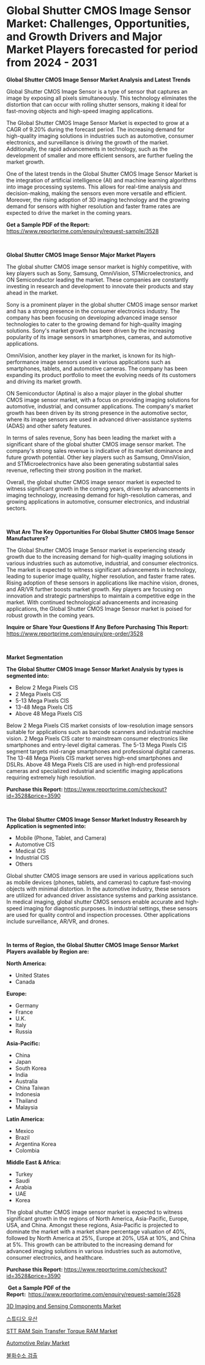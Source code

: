 <p><h1>Global Shutter CMOS Image Sensor Market: Challenges, Opportunities, and Growth Drivers and Major Market Players forecasted for period from 2024 - 2031</h1></p><p><strong>Global Shutter CMOS Image Sensor Market Analysis and Latest Trends</strong></p>
<p><p>Global Shutter CMOS Image Sensor is a type of sensor that captures an image by exposing all pixels simultaneously. This technology eliminates the distortion that can occur with rolling shutter sensors, making it ideal for fast-moving objects and high-speed imaging applications.</p><p>The Global Shutter CMOS Image Sensor Market is expected to grow at a CAGR of 9.20% during the forecast period. The increasing demand for high-quality imaging solutions in industries such as automotive, consumer electronics, and surveillance is driving the growth of the market. Additionally, the rapid advancements in technology, such as the development of smaller and more efficient sensors, are further fueling the market growth.</p><p>One of the latest trends in the Global Shutter CMOS Image Sensor Market is the integration of artificial intelligence (AI) and machine learning algorithms into image processing systems. This allows for real-time analysis and decision-making, making the sensors even more versatile and efficient. Moreover, the rising adoption of 3D imaging technology and the growing demand for sensors with higher resolution and faster frame rates are expected to drive the market in the coming years.</p></p>
<p><strong>Get a Sample PDF of the Report:&nbsp;</strong> <a href="https://www.reportprime.com/enquiry/request-sample/3528">https://www.reportprime.com/enquiry/request-sample/3528</a></p>
<p>&nbsp;</p>
<p><strong>Global Shutter CMOS Image Sensor Major Market Players</strong></p>
<p><p>The global shutter CMOS image sensor market is highly competitive, with key players such as Sony, Samsung, OmniVision, STMicroelectronics, and ON Semiconductor leading the market. These companies are constantly investing in research and development to innovate their products and stay ahead in the market. </p><p>Sony is a prominent player in the global shutter CMOS image sensor market and has a strong presence in the consumer electronics industry. The company has been focusing on developing advanced image sensor technologies to cater to the growing demand for high-quality imaging solutions. Sony's market growth has been driven by the increasing popularity of its image sensors in smartphones, cameras, and automotive applications.</p><p>OmniVision, another key player in the market, is known for its high-performance image sensors used in various applications such as smartphones, tablets, and automotive cameras. The company has been expanding its product portfolio to meet the evolving needs of its customers and driving its market growth.</p><p>ON Semiconductor (Aptina) is also a major player in the global shutter CMOS image sensor market, with a focus on providing imaging solutions for automotive, industrial, and consumer applications. The company's market growth has been driven by its strong presence in the automotive sector, where its image sensors are used in advanced driver-assistance systems (ADAS) and other safety features.</p><p>In terms of sales revenue, Sony has been leading the market with a significant share of the global shutter CMOS image sensor market. The company's strong sales revenue is indicative of its market dominance and future growth potential. Other key players such as Samsung, OmniVision, and STMicroelectronics have also been generating substantial sales revenue, reflecting their strong position in the market. </p><p>Overall, the global shutter CMOS image sensor market is expected to witness significant growth in the coming years, driven by advancements in imaging technology, increasing demand for high-resolution cameras, and growing applications in automotive, consumer electronics, and industrial sectors.</p></p>
<p>&nbsp;</p>
<p><strong>What Are The Key Opportunities For Global Shutter CMOS Image Sensor Manufacturers?</strong></p>
<p><p>The Global Shutter CMOS Image Sensor market is experiencing steady growth due to the increasing demand for high-quality imaging solutions in various industries such as automotive, industrial, and consumer electronics. The market is expected to witness significant advancements in technology, leading to superior image quality, higher resolution, and faster frame rates. Rising adoption of these sensors in applications like machine vision, drones, and AR/VR further boosts market growth. Key players are focusing on innovation and strategic partnerships to maintain a competitive edge in the market. With continued technological advancements and increasing applications, the Global Shutter CMOS Image Sensor market is poised for robust growth in the coming years.</p></p>
<p><strong>Inquire or Share Your Questions If Any Before Purchasing This Report:</strong> <a href="https://www.reportprime.com/enquiry/pre-order/3528">https://www.reportprime.com/enquiry/pre-order/3528</a></p>
<p>&nbsp;</p>
<p><strong>Market Segmentation</strong></p>
<p><strong>The Global Shutter CMOS Image Sensor Market Analysis by types is segmented into:</strong></p>
<p><ul><li>Below 2 Mega Pixels CIS</li><li>2 Mega Pixels CIS</li><li>5-13 Mega Pixels CIS</li><li>13-48 Mega Pixels CIS</li><li>Above 48 Mega Pixels CIS</li></ul></p>
<p><p>Below 2 Mega Pixels CIS market consists of low-resolution image sensors suitable for applications such as barcode scanners and industrial machine vision. 2 Mega Pixels CIS cater to mainstream consumer electronics like smartphones and entry-level digital cameras. The 5-13 Mega Pixels CIS segment targets mid-range smartphones and professional digital cameras. The 13-48 Mega Pixels CIS market serves high-end smartphones and DSLRs. Above 48 Mega Pixels CIS are used in high-end professional cameras and specialized industrial and scientific imaging applications requiring extremely high resolution.</p></p>
<p><strong>Purchase this Report:&nbsp;</strong><a href="https://www.reportprime.com/checkout?id=3528&price=3590">https://www.reportprime.com/checkout?id=3528&price=3590</a></p>
<p>&nbsp;</p>
<p><strong>The Global Shutter CMOS Image Sensor Market Industry Research by Application is segmented into:</strong></p>
<p><ul><li>Mobile (Phone, Tablet, and Camera)</li><li>Automotive CIS</li><li>Medical CIS</li><li>Industrial CIS</li><li>Others</li></ul></p>
<p><p>Global shutter CMOS image sensors are used in various applications such as mobile devices (phones, tablets, and cameras) to capture fast-moving objects with minimal distortion. In the automotive industry, these sensors are utilized for advanced driver assistance systems and parking assistance. In medical imaging, global shutter CMOS sensors enable accurate and high-speed imaging for diagnostic purposes. In industrial settings, these sensors are used for quality control and inspection processes. Other applications include surveillance, AR/VR, and drones.</p></p>
<p>&nbsp;</p>
<p><strong>In terms of Region, the Global Shutter CMOS Image Sensor Market Players available by Region are:</strong></p>
<p>
    <p> <strong> North America: </strong>
        <ul>
            <li>United States</li>
            <li>Canada</li>
        </ul>
        </p> 
    <p> <strong> Europe: </strong>
        <ul>
            <li>Germany</li>
            <li>France</li>
            <li>U.K.</li>
            <li>Italy</li>
            <li>Russia</li>
        </ul>
        </p> 
    <p> <strong> Asia-Pacific: </strong>
        <ul>
            <li>China</li>
            <li>Japan</li>
            <li>South Korea</li>
            <li>India</li>
            <li>Australia</li>
            <li>China Taiwan</li>
            <li>Indonesia</li>
            <li>Thailand</li>
            <li>Malaysia</li>
        </ul>
        </p> 
    <p> <strong> Latin America: </strong>
        <ul>
            <li>Mexico</li>
            <li>Brazil</li>
            <li>Argentina Korea</li>
            <li>Colombia</li>
        </ul>
        </p> 
    <p> <strong> Middle East & Africa: </strong>
        <ul>
            <li>Turkey</li>
            <li>Saudi</li>
            <li>Arabia</li>
            <li>UAE</li>
            <li>Korea</li>
        </ul>
    </p>
    </p>
<p><p>The global shutter CMOS image sensor market is expected to witness significant growth in the regions of North America, Asia-Pacific, Europe, USA, and China. Amongst these regions, Asia-Pacific is projected to dominate the market with a market share percentage valuation of 40%, followed by North America at 25%, Europe at 20%, USA at 10%, and China at 5%. This growth can be attributed to the increasing demand for advanced imaging solutions in various industries such as automotive, consumer electronics, and healthcare.</p></p>
<p><strong>Purchase this Report: </strong><a href="https://www.reportprime.com/checkout?id=3528&price=3590">https://www.reportprime.com/checkout?id=3528&price=3590</a></p>
<p>&nbsp;<strong>Get a Sample PDF of the Report:&nbsp;&nbsp;</strong><a href="https://www.reportprime.com/enquiry/request-sample/3528">https://www.reportprime.com/enquiry/request-sample/3528</a></p>
<p><strong></strong></p>
<p><p><a href="https://github.com/cecuraprangm/Market-Research-Report-List-2/blob/main/3d-imaging-and-sensing-components-market.md">3D Imaging and Sensing Components Market</a></p><p><a href="https://github.com/bvubpqd5241630/Market-Research-Report-List-1/blob/main/451450413587.md">스튜디오 우산</a></p><p><a href="https://github.com/fiixsa/Market-Research-Report-List-2/blob/main/stt-ram-spin-transfer-torque-ram-market.md">STT RAM Spin Transfer Torque RAM Market</a></p><p><a href="https://issuu.com/reportprime-2/docs/automotive-relay-market-size-2030.pptx">Automotive Relay Market</a></p><p><a href="https://github.com/khytkeqagplkzqvh/Market-Research-Report-List-1/blob/main/364846013588.md">불화수소 검출</a></p></p>